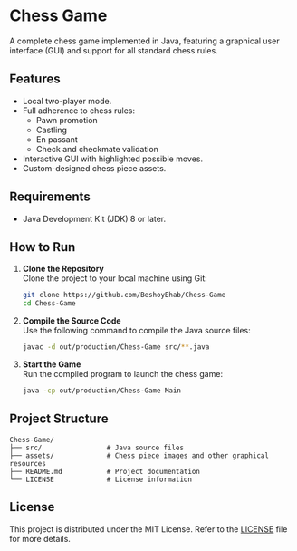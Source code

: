 # Chess Game

A complete chess game implemented in Java, featuring a graphical user interface (GUI) and support for all standard chess rules.

## Features

- Local two-player mode.
- Full adherence to chess rules:
  - Pawn promotion
  - Castling
  - En passant
  - Check and checkmate validation
- Interactive GUI with highlighted possible moves.
- Custom-designed chess piece assets.

## Requirements

- Java Development Kit (JDK) 8 or later.

## How to Run

1. **Clone the Repository**  
   Clone the project to your local machine using Git:

   ```bash
   git clone https://github.com/BeshoyEhab/Chess-Game
   cd Chess-Game
   ```

2. **Compile the Source Code**  
   Use the following command to compile the Java source files:

   ```bash
   javac -d out/production/Chess-Game src/**.java
   ```

3. **Start the Game**  
   Run the compiled program to launch the chess game:

   ```bash
   java -cp out/production/Chess-Game Main
   ```

## Project Structure

```
Chess-Game/
├── src/                # Java source files
├── assets/             # Chess piece images and other graphical resources
├── README.md           # Project documentation
└── LICENSE             # License information
```

## License

This project is distributed under the MIT License. Refer to the [LICENSE](LICENSE) file for more details.
